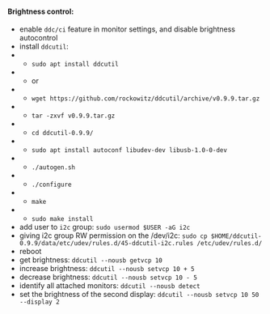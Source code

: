 #### Brightness control:
* enable ```ddc/ci``` feature in monitor settings, and disable brightness autocontrol
* install ```ddcutil```:
* * ```sudo apt install ddcutil```
* * or
* * ```wget https://github.com/rockowitz/ddcutil/archive/v0.9.9.tar.gz```
* * ```tar -zxvf v0.9.9.tar.gz```
* * ```cd ddcutil-0.9.9/```
* * ```sudo apt install autoconf libudev-dev libusb-1.0-0-dev```
* * ```./autogen.sh```
* * ```./configure```
* * ```make```
* * ```sudo make install```
* add user to ```i2c``` group: ```sudo usermod $USER -aG i2c```
* giving i2c group RW permission on the /dev/i2c: ```sudo cp $HOME/ddcutil-0.9.9/data/etc/udev/rules.d/45-ddcutil-i2c.rules /etc/udev/rules.d/```
* reboot
* get brightness: ```ddcutil --nousb getvcp 10```
* increase brightness: ```ddcutil --nousb setvcp 10 + 5```
* decrease brightness: ```ddcutil --nousb setvcp 10 - 5```
* identify all attached monitors: ```ddcutil --nousb detect```
* set the brightness of the second display: ```ddcutil --nousb setvcp 10 50 --display 2```
